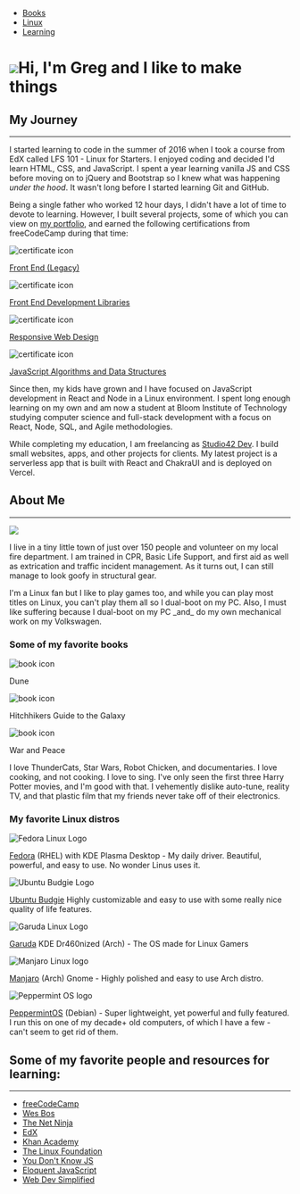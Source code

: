 *   [Books](#books)
*   [Linux](#linux)
*   [Learning](#learning)

[![](assets/dog_selfie.jpg)](https://portfolio.studio42dev.com)Hi, I'm Greg and I like to make things
=====================================================================================================

My Journey
----------

* * *

I started learning to code in the summer of 2016 when I took a course from EdX called LFS 101 - Linux for Starters. I enjoyed coding and decided I'd learn HTML, CSS, and JavaScript. I spent a year learning vanilla JS and CSS before moving on to jQuery and Bootstrap so I knew what was happening _under the hood_. It wasn't long before I started learning Git and GitHub.

Being a single father who worked 12 hour days, I didn't have a lot of time to devote to learning. However, I built several projects, some of which you can view on [my portfolio](https://portfolio.studio42dev.com), and earned the following certifications from freeCodeCamp during that time:

![certificate icon](assets/certificate.svg)

[Front End (Legacy)](https://www.freecodecamp.org/certification/bus42/legacy-front-end)

![certificate icon](assets/certificate.svg)

[Front End Development Libraries](https://www.freecodecamp.org/certification/bus42/front-end-development-libraries)

![certificate icon](assets/certificate.svg)

[Responsive Web Design](https://www.freecodecamp.org/certification/bus42/responsive-web-design)

![certificate icon](assets/certificate.svg)

[JavaScript Algorithms and Data Structures](https://www.freecodecamp.org/certification/bus42/javascript-algorithms-and-data-structures)

Since then, my kids have grown and I have focused on JavaScript development in React and Node in a Linux environment. I spent long enough learning on my own and am now a student at Bloom Institute of Technology studying computer science and full-stack development with a focus on React, Node, SQL, and Agile methodologies.

While completing my education, I am freelancing as [Studio42 Dev](https://studio42dev.com). I build small websites, apps, and other projects for clients. My latest project is a serverless app that is built with React and ChakraUI and is deployed on Vercel.

About Me
--------

* * *

![](assets/SCBAwhat.jpeg)

I live in a tiny little town of just over 150 people and volunteer on my local fire department. I am trained in CPR, Basic Life Support, and first aid as well as extrication and traffic incident management. As it turns out, I can still manage to look goofy in structural gear.

I'm a Linux fan but I like to play games too, and while you can play most titles on Linux, you can't play them all so I dual-boot on my PC. Also, I must like suffering because I dual-boot on my PC \_and\_ do my own mechanical work on my Volkswagen.

### Some of my favorite books

![book icon](assets/book.png)

Dune

![book icon](assets/book.png)

Hitchhikers Guide to the Galaxy

![book icon](assets/book.png)

War and Peace

I love ThunderCats, Star Wars, Robot Chicken, and documentaries. I love cooking, and not cooking. I love to sing. I've only seen the first three Harry Potter movies, and I'm good with that. I vehemently dislike auto-tune, reality TV, and that plastic film that my friends never take off of their electronics.

### My favorite Linux distros

![Fedora Linux Logo](assets/SeekPng.com_fedora-png_2071630.png)

[Fedora](https://getfedora.org/) (RHEL) with KDE Plasma Desktop - My daily driver. Beautiful, powerful, and easy to use. No wonder Linus uses it.

![Ubuntu Budgie Logo](assets/Ubuntu_Budgie_No_Wordmark.svg)

[Ubuntu Budgie](https://ubuntubudgie.org) Highly customizable and easy to use with some really nice quality of life features.

![Garuda Linux Logo](/assets/Garuda-blue-sgs.svg)

[Garuda](https://garudalinux.org/index.html) KDE Dr460nized (Arch) - The OS made for Linux Gamers

![Manjaro Linux logo](/assets/Manjaro-logo.svg)

[Manjaro](https://manjaro.org/) (Arch) Gnome - Highly polished and easy to use Arch distro.

![Peppermint OS logo](/assets/peppermint_os.png)

[PeppermintOS](https://peppermintos.com/) (Debian) - Super lightweight, yet powerful and fully featured. I run this on one of my decade+ old computers, of which I have a few - can't seem to get rid of them.

Some of my favorite people and resources for learning:
------------------------------------------------------

* * *

*   [freeCodeCamp](https://www.freecodecamp.org)
*   [Wes Bos](https://wesbos.com)
*   [The Net Ninja](https://www.youtube.com/channel/UCW5YeuERMmlnqo4oq8vwUpg)
*   [EdX](https://www.edx.org)
*   [Khan Academy](https://www.khanacademy.org)
*   [The Linux Foundation](https://www.linuxfoundation.org)
*   [You Don't Know JS](https://github.com/getify/You-Dont-Know-JS)
*   [Eloquent JavaScript](https://eloquentjavascript.net)
*   [Web Dev Simplified](https://m.youtube.com/c/WebDevSimplified)